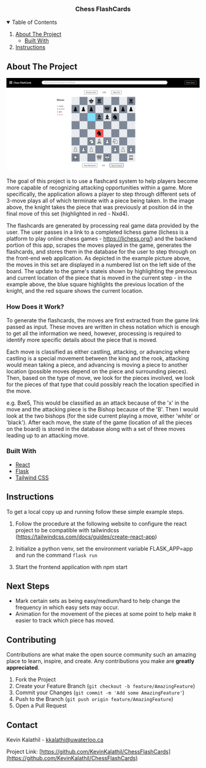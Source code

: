 <!-- PROJECT SHIELDS -->
<!--
*** I'm using markdown "reference style" links for readability.
*** Reference links are enclosed in brackets [ ] instead of parentheses ( ).
*** See the bottom of this document for the declaration of the reference variables
*** for contributors-url, forks-url, etc. This is an optional, concise syntax you may use.
*** https://www.markdownguide.org/basic-syntax/#reference-style-links
-->

<!-- PROJECT LOGO -->
<br />
<p align="center">
  <h3 align="center">Chess FlashCards</h3>
</p>

<!-- TABLE OF CONTENTS -->
<details open="open">
  <summary>Table of Contents</summary>
  <ol>
    <li>
      <a href="#about-the-project">About The Project</a>
      <ul>
        <li><a href="#built-with">Built With</a></li>
      </ul>
    </li>
    <li><a href="#instructions">Instructions</a></li>
  </ol>
</details>

<!-- ABOUT THE PROJECT -->

## About The Project

[![Product Name Screen Shot][product-screenshot]](https://example.com)

The goal of this project is to use a flashcard system to help players become more capable of recognizing attacking opportunities within a game. More specifically, the application allows a player to step through different sets of 3-move plays all of which terminate with a piece being taken. In the image above, the knight takes the piece that was previously at position d4 in the final move of this set (highlighted in red - Nxd4).

The flashcards are generated by processing real game data provided by the user. The user passes in a link to a completed lichess game (lichess is a platform to play online chess games - https://lichess.org/) and the backend portion of this app, scrapes the moves played in the game, generates the flashcards, and stores them in the database for the user to step through on the front-end web application. As depicted in the example picture above, the moves in this set are displayed in a numbered list on the left side of the board. The update to the game's stateis shown by highlighting the previous and current location of the piece that is moved in the current step - in the example above, the blue square highlights the previous location of the knight, and the red square shows the current location.

### How Does it Work?

To generate the flashcards, the moves are first extracted from the game link passed as input. These moves are written in chess notation which is enough to get all the information we need, however, processing is required to identify more specific details about the piece that is moved.

Each move is classified as either castling, attacking, or advancing where castling is a special movement between the king and the rook, attacking would mean taking a piece, and advancing is moving a piece to another location (possible moves depend on the piece and surrounding pieces). Then, based on the type of move, we look for the pieces involved, we look for the pieces of that type that could possibly reach the location specified in the move.

e.g. Bxe5, This would be classified as an attack because of the 'x' in the move and the attacking piece is the Bishop because of the 'B'. Then I would look at the two bishops (for the side current playing a move, either 'white' or 'black'). After each move, the state of the game (location of all the pieces on the board) is stored in the database along with a set of three moves leading up to an attacking move.

### Built With

- [React](https://reactjs.org/)
- [Flask](https://flask.palletsprojects.com/en/2.0.x/)
- [Tailwind CSS](https://tailwindcss.com/)

<!-- GETTING STARTED -->

## Instructions

To get a local copy up and running follow these simple example steps.

1. Follow the procedure at the following website to configure the react project to be compatible with tailwindcss (https://tailwindcss.com/docs/guides/create-react-app)

2. Initialize a python venv, set the environment variable FLASK_APP=app and run the command `flask run`

3. Start the frontend application with npm start

## Next Steps

- Mark certain sets as being easy/medium/hard to help change the frequency in which easy sets may occur.
- Animation for the movement of the pieces at some point to help make it easier to track which piece has moved.

## Contributing

Contributions are what make the open source community such an amazing place to learn, inspire, and create. Any contributions you make are **greatly appreciated**.

1. Fork the Project
2. Create your Feature Branch (`git checkout -b feature/AmazingFeature`)
3. Commit your Changes (`git commit -m 'Add some AmazingFeature'`)
4. Push to the Branch (`git push origin feature/AmazingFeature`)
5. Open a Pull Request

<!-- LICENSE -->

## Contact

Kevin Kalathil - kkalathi@uwaterloo.ca

Project Link: [https://github.com/KevinKalathil/ChessFlashCards](https://github.com/KevinKalathil/ChessFlashCards)

<!-- MARKDOWN LINKS & IMAGES -->
<!-- https://www.markdownguide.org/basic-syntax/#reference-style-links -->

[contributors-shield]: https://img.shields.io/github/contributors/othneildrew/Best-README-Template.svg?style=for-the-badge
[contributors-url]: https://github.com/othneildrew/Best-README-Template/graphs/contributors
[forks-shield]: https://img.shields.io/github/forks/othneildrew/Best-README-Template.svg?style=for-the-badge
[forks-url]: https://github.com/othneildrew/Best-README-Template/network/members
[stars-shield]: https://img.shields.io/github/stars/othneildrew/Best-README-Template.svg?style=for-the-badge
[stars-url]: https://github.com/othneildrew/Best-README-Template/stargazers
[issues-shield]: https://img.shields.io/github/issues/othneildrew/Best-README-Template.svg?style=for-the-badge
[issues-url]: https://github.com/othneildrew/Best-README-Template/issues
[license-shield]: https://img.shields.io/github/license/othneildrew/Best-README-Template.svg?style=for-the-badge
[license-url]: https://github.com/othneildrew/Best-README-Template/blob/master/LICENSE.txt
[linkedin-shield]: https://img.shields.io/badge/-LinkedIn-black.svg?style=for-the-badge&logo=linkedin&colorB=555
[linkedin-url]: https://linkedin.com/in/othneildrew
[product-screenshot]: images/Overview.png
[ambiguous-case]: images/FindingCandidate.png
